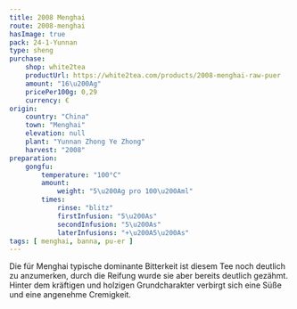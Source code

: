 ```yaml
---
title: 2008 Menghai
route: 2008-menghai
hasImage: true 
pack: 24-1-Yunnan
type: sheng
purchase:
    shop: white2tea
    productUrl: https://white2tea.com/products/2008-menghai-raw-puer
    amount: "16\u200Ag"
    pricePer100g: 0,29
    currency: €
origin:
    country: "China"
    town: "Menghai"
    elevation: null
    plant: "Yunnan Zhong Ye Zhong"
    harvest: "2008"
preparation:
    gongfu:
        temperature: "100°C"
        amount:
            weight: "5\u200Ag pro 100\u200Aml"
        times:
            rinse: "blitz"
            firstInfusion: "5\u200As"
            secondInfusion: "5\u200As"
            laterInfusions: "+\u200A5\u200As"
tags: [ menghai, banna, pu-er ]
---
```

Die für Menghai typische dominante Bitterkeit ist diesem Tee noch deutlich zu anzumerken, durch die Reifung wurde sie aber bereits deutlich gezähmt. Hinter dem kräftigen und holzigen Grundcharakter verbirgt sich eine Süße und eine angenehme Cremigkeit.

